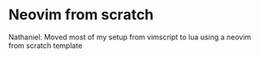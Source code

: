 # Neovim from scratch

Nathaniel: Moved most of my setup from vimscript to lua using a neovim from scratch template

